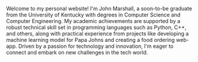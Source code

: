 Welcome to my personal website! I'm John Marshall, a soon-to-be graduate from the University of Kentucky with degrees in Computer Science and Computer Engineering. My academic achievements are supported by a robust technical skill set in programming languages such as Python, C++, and others, along with practical experience from projects like developing a machine learning model for Papa Johns and creating a food ordering web-app. Driven by a passion for technology and innovation, I'm eager to connect and embark on new challenges in the tech world.
